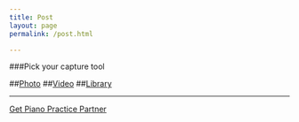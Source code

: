 ```yaml
---
title: Post
layout: page
permalink: /post.html

---
```

###Pick your capture tool


##[Photo](post_photo.html)
##[Video](post_video.html)
##[Library](post_library.html)


***




[Get Piano Practice Partner](https://itunes.apple.com/gb/app/abrsm-piano-practice-partner/id891238739?mt=8)
